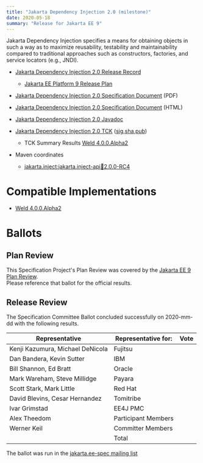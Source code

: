 ```yaml
---
title: "Jakarta Dependency Injection 2.0 (milestone)"
date: 2020-05-18
summary: "Release for Jakarta EE 9"
---
```


Jakarta Dependency Injection specifies a means for obtaining objects in such a way as to maximize reusability, testability and maintainability compared to traditional approaches such as constructors, factories, and service locators (e.g., JNDI).

* [Jakarta Dependency Injection 2.0 Release Record]()
  * [Jakarta EE Platform 9 Release Plan](https://eclipse-ee4j.github.io/jakartaee-platform/jakartaee9/JakartaEE9ReleasePlan)
* [Jakarta Dependency Injection 2.0 Specification Document](./injection-spec-2.0-draft.pdf) (PDF)
* [Jakarta Dependency Injection 2.0 Specification Document](./injection-spec-2.0-draft.html) (HTML)
* [Jakarta Dependency Injection 2.0 Javadoc](./apidocs)
* [Jakarta Dependency Injection 2.0 TCK](https://download.eclipse.org/ee4j/cdi/jakarta.inject-tck-2.0.0.RC4-bin.tar.gz) ([sig](https://download.eclipse.org/ee4j/cdi/jakarta.inject-tck-2.0.0.RC4-bin.tar.gz.asc),[sha](),[pub]())
  * TCK Summary Results [Weld 4.0.0.Alpha2](./TCK-summary.html)

* Maven coordinates
  * [jakarta.inject:jakarta.inject-api:jar:2.0.0-RC4](https://repo.eclipse.org/content/repositories/maven_central/jakarta/inject/jakarta.inject-api/2.0.0-RC4/)


# Compatible Implementations

* [Weld 4.0.0.Alpha2](https://weld.cdi-spec.org/download/)

# Ballots

## Plan Review

[//]: # (For Jakarta EE 9, the Platform Plan Review covered 95% of the Specification Projects.  For those Projects, just use the following statement in this Plan Review section:)

This Specification Project's Plan Review was covered by the [Jakarta EE 9 Plan Review](https://jakarta.ee/specifications/platform/9/).  
Please reference that ballot for the official results.

[//]: # (If your Project was required to do a standalone Plan Review...  You'll need to perform an official Plan Review ballot and record the results here.)

## Release Review

The Specification Committee Ballot concluded successfully on 2020-mm-dd with the following results.

| Representative                                 | Representative for: | Vote |
|------------------------------------------------|---------------------|------|
| Kenji Kazumura, Michael DeNicola               | Fujitsu             |      |
| Dan Bandera, Kevin Sutter                      | IBM                 |      |
| Bill Shannon, Ed Bratt                         | Oracle              |      |
| Mark Wareham, Steve Millidge                   | Payara              |      |
| Scott Stark, Mark Little                       | Red Hat             |      |
| David Blevins, Cesar Hernandez                 | Tomitribe           |      |
| Ivar Grimstad                                  | EE4J PMC            |      |
| Alex Theedom                                   | Participant Members |      |
| Werner Keil                                    | Committer Members   |      |
|                                                | Total               |      |

The ballot was run in the [jakarta.ee-spec mailing list]()
